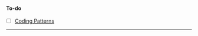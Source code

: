 
#### To-do

- [ ] [Coding Patterns](https://levelup.gitconnected.com/dont-just-leetcode-follow-the-coding-patterns-instead-4beb6a197fdb)


---

